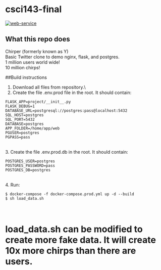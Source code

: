 # csci143-final
[![web-service](https://github.com/justinchiao/csci143-final/actions/workflows/web-service.yml/badge.svg)](https://github.com/justinchiao/csci143-final/actions/workflows/web-service.yml)

## What this repo does
Chirper (formerly known as Y) \
Basic Twitter clone to demo nginx, flask, and postgres. \
1 million users world wide! \
10 million chirps!

##Build instructions
1. Download all files from repository.\
2. Create the file .env.prod file in the root. It should contain:
```
FLASK_APP=project/__init__.py
FLASK_DEBUG=1
DATABASE_URL=postgresql://postgres:pass@localhost:5432
SQL_HOST=postgres
SQL_PORT=5432
DATABASE=postgres
APP_FOLDER=/home/app/web
PGUSER=postgres
PGPASS=pass
```
\
3. Create the file .env.prod.db in the root. It should contain:
```
POSTGRES_USER=postgres
POSTGRES_PASSWORD=pass
POSTGRES_DB=postgres
```
\
4. Run: 
```
$ docker-compose -f docker-compose.prod.yml up -d --build
$ sh load_data.sh

```
\
load_data.sh can be modified to create more fake data. It will create 10x more chirps than there are users.
=======


